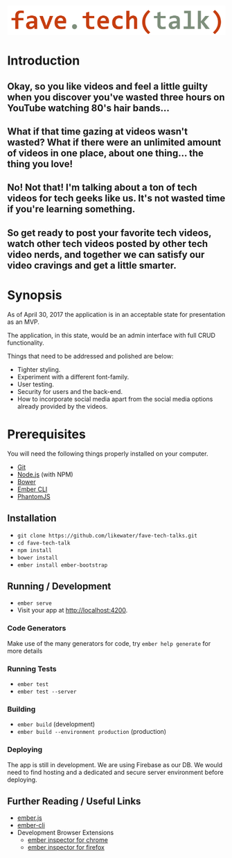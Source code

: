 ![fave.tech(talk) logo](public/assets/images/fave-tech-talk-logo-two.png)

# Introduction

## Okay, so you like videos and feel a little guilty when you discover you've wasted three hours on YouTube watching 80's hair bands...

## What if that time gazing at videos wasn't wasted? What if there were an unlimited amount of videos in one place, about one thing... the thing you love!

## No! Not that! I'm talking about a ton of tech videos for tech geeks like us. It's not wasted time if you're learning something.

## So get ready to post your favorite tech videos, watch other tech videos posted by other tech video nerds, and together we can satisfy our video cravings and get a little smarter.

# Synopsis

As of April 30, 2017 the application is in an acceptable state for presentation as an MVP.

The application, in this state, would be an admin interface with full CRUD functionality.

Things that need to be addressed and polished are below:

* Tighter styling.
* Experiment with a different font-family.
* User testing.
* Security for users and the back-end.
* How to incorporate social media apart from the social media options already provided by the videos.

# Prerequisites

You will need the following things properly installed on your computer.

* [Git](https://git-scm.com/)
* [Node.js](https://nodejs.org/) (with NPM)
* [Bower](https://bower.io/)
* [Ember CLI](https://ember-cli.com/)
* [PhantomJS](http://phantomjs.org/)

## Installation

* `git clone https://github.com/likewater/fave-tech-talks.git`
* `cd fave-tech-talk`
* `npm install`
* `bower install`
* `ember install ember-bootstrap`

## Running / Development

* `ember serve`
* Visit your app at [http://localhost:4200](http://localhost:4200).

### Code Generators

Make use of the many generators for code, try `ember help generate` for more details

### Running Tests

* `ember test`
* `ember test --server`

### Building

* `ember build` (development)
* `ember build --environment production` (production)

### Deploying

The app is still in development. We are using Firebase as our DB. We would need to find hosting and a dedicated and secure server environment before deploying.

## Further Reading / Useful Links

* [ember.js](http://emberjs.com/)
* [ember-cli](https://ember-cli.com/)
* Development Browser Extensions
  * [ember inspector for chrome](https://chrome.google.com/webstore/detail/ember-inspector/bmdblncegkenkacieihfhpjfppoconhi)
  * [ember inspector for firefox](https://addons.mozilla.org/en-US/firefox/addon/ember-inspector/)
